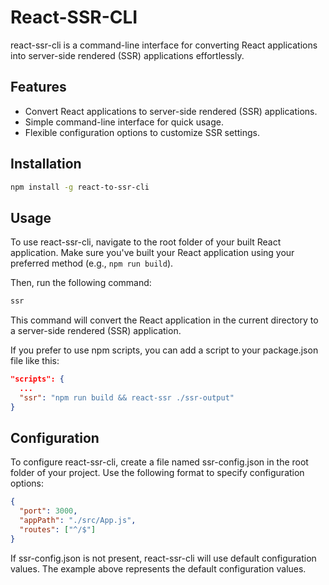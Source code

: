 # React-SSR-CLI

react-ssr-cli is a command-line interface for converting React applications into server-side rendered (SSR) applications effortlessly.

## Features

- Convert React applications to server-side rendered (SSR) applications.
- Simple command-line interface for quick usage.
- Flexible configuration options to customize SSR settings.

## Installation

```bash
npm install -g react-to-ssr-cli
```

## Usage

To use react-ssr-cli, navigate to the root folder of your built React application. Make sure you've built your React application using your preferred method (e.g., `npm run build`).

Then, run the following command:

```bash
ssr
```

This command will convert the React application in the current directory to a server-side rendered (SSR) application.

If you prefer to use npm scripts, you can add a script to your package.json file like this:

```json
"scripts": {
  ...
  "ssr": "npm run build && react-ssr ./ssr-output"
}
```

## Configuration

To configure react-ssr-cli, create a file named ssr-config.json in the root folder of your project. Use the following format to specify configuration options:

```json
{
  "port": 3000,
  "appPath": "./src/App.js",
  "routes": ["^/$"]
}
```

If ssr-config.json is not present, react-ssr-cli will use default configuration values. The example above represents the default configuration values.
